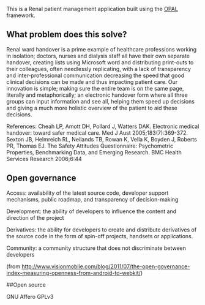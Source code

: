 This is a Renal patient management application built using the [OPAL](https://github.com/openhealthcare/opal) framework.

## What problem does this solve?

Renal ward handover is a prime example of healthcare professions working in isolation; doctors, nurses and dialysis staff all have their own separate handover, creating lists using Microsoft word and distributing print-outs to their colleagues, often needlessly replicating, with a lack of transparency and inter-professional communication decreasing the speed that good clinical decisions can be made and thus impacting patient care.  Our innovation is simple; making sure the entire team is on the same page, literally and metaphorically; an electronic handover form where all three groups can input information and see all, helping them speed up decisions and giving a much more holistic overview of the patient to aid these decisions.

References:
Cheah LP, Amott DH, Pollard J, Watters DAK. Electronic medical handover: toward safer medical care. Med J Aust 2005;183(7):369-372.
Sexton JB, Helmreich RL, Neilands TB, Rowan K, Vella K, Boyden J, Roberts PR, Thomas EJ. The Safety Attitudes Questionnaire: Psychometric Properties, Benchmarking Data, and Emerging Research. BMC Health Services Research 2006;6:44


## Open governance

Access: availability of the latest source code, developer
support mechanisms, public roadmap, and transparency of
decision-making

Development: the ability of developers to influence the content
and direction of the project

Derivatives: the ability for developers to create and distribute
derivatives of the source code in the form of spin-off projects,
handsets or applications.

Community: a community structure that does not discriminate
between developers

(from http://www.visionmobile.com/blog/2011/07/the-open-governance-index-measuring-openness-from-android-to-webkit/)

##Open source

GNU Affero GPLv3

